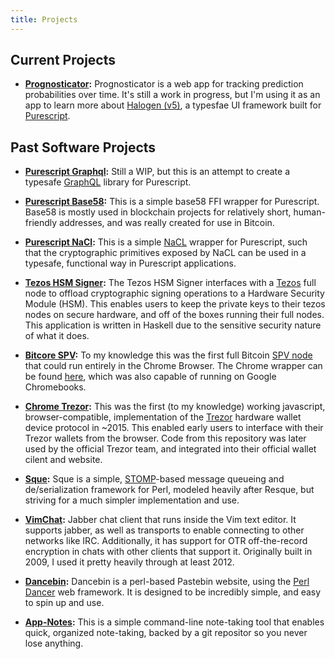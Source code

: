 ```yaml
---
title: Projects
---
```


## Current Projects

* **[Prognosticator]():** Prognosticator is a web app for tracking prediction
  probabilities over time.  It's still a work in progress, but I'm using it as
  an app to learn more about [Halogen
  (v5)](https://github.com/purescript-halogen/purescript-halogen), a typesfae UI
  framework built for [Purescript](https://purescript.org).

## Past Software Projects

* **[Purescript Graphql](https://github.com/throughnothing/purescript-graphql):**
  Still a WIP, but this is an attempt to create a typesafe
  [GraphQL](https://graphql.org) library for Purescript.

* **[Purescript Base58](https://github.com/throughnothing/purescript-crypt-nacl):**
  This is a simple base58 FFI wrapper for Purescript. Base58 is mostly used in
  blockchain projects for relatively short, human-friendly addresses, and was
  really created for use in Bitcoin.

* **[Purescript NaCl](https://github.com/throughnothing/purescript-crypt-nacl):**
  This is a simple [NaCL](https://nacl.cr.yp.to) wrapper for Purescript, such
  that the cryptographic primitives exposed by NaCL can be used in a typesafe,
  functional way in Purescript applications.

* **[Tezos HSM Signer](https://github.com/throughnothing/tezos-hsm-signer):**
  The Tezos HSM Signer interfaces with a [Tezos](https://tezos.com) full node to
  offload cryptographic signing operations to a Hardware Security Module (HSM).
  This enables users to keep the private keys to their tezos nodes on secure
  hardware, and off of the boxes running their full nodes. This application is
  written in Haskell due to the sensitive security nature of what it does.

* **[Bitcore SPV](https://github.com/throughnothing/bitcore-spv):** To my
  knowledge this was the first full Bitcoin [SPV
  node](https://en.bitcoinwiki.org/wiki/Simplified_Payment_Verification) that
  could run entirely in the Chrome Browser. The Chrome wrapper can be found
  [here](https://github.com/throughnothing/BitcoinSPVCrx), which was also
  capable of running on Google Chromebooks.

* **[Chrome Trezor](https://github.com/throughnothing/chrome-trezor):** This
  was the first (to my knowledge) working javascript, browser-compatible,
  implementation of the [Trezor](https://trezor.io) hardware wallet device
  protocol in ~2015. This enabled early users to interface with their Trezor
  wallets from the browser. Code from this repository was later used by the
  official Trezor team, and integrated into their official wallet cilent and
  website.

* **[Sque](https://github.com/throughnothing/Sque):** Sque is a simple,
  [STOMP](https://stomp.github.io)-based message queueing and de/serialization
  framework for Perl, modeled heavily after Resque, but striving for a much
  simpler implementation and use.

* **[VimChat](https://github.com/throughnothing/vimchat):** Jabber chat client
  that runs inside the Vim text editor.  It supports jabber, as well as
  transports to enable connecting to other networks like IRC. Additionally, it
  has support for OTR off-the-record encryption in chats with other clients that
  support it. Originally built in 2009, I used it pretty heavily through at least 2012.

* **[Dancebin](https://github.com/throughnothing/Dancebin):** Dancebin is a
  perl-based Pastebin website, using the [Perl Dancer](http://perldancer.org)
  web framework.  It is designed to be incredibly simple, and easy to spin up
  and use.

* **[App-Notes](https://github.com/throughnothing/App-Notes):** This is a simple command-line note-taking tool that
  enables quick, organized note-taking, backed by a git repositor so you never
  lose anything.
